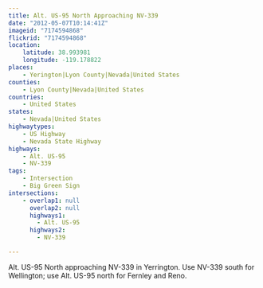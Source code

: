 ```yaml
---
title: Alt. US-95 North Approaching NV-339
date: "2012-05-07T10:14:41Z"
imageid: "7174594868"
flickrid: "7174594868"
location:
    latitude: 38.993981
    longitude: -119.178822
places:
    - Yerington|Lyon County|Nevada|United States
counties:
    - Lyon County|Nevada|United States
countries:
    - United States
states:
    - Nevada|United States
highwaytypes:
    - US Highway
    - Nevada State Highway
highways:
    - Alt. US-95
    - NV-339
tags:
    - Intersection
    - Big Green Sign
intersections:
    - overlap1: null
      overlap2: null
      highways1:
        - Alt. US-95
      highways2:
        - NV-339

---
```

Alt. US-95 North approaching NV-339 in Yerrington.  Use NV-339 south for Wellington; use Alt. US-95 north for Fernley and Reno.